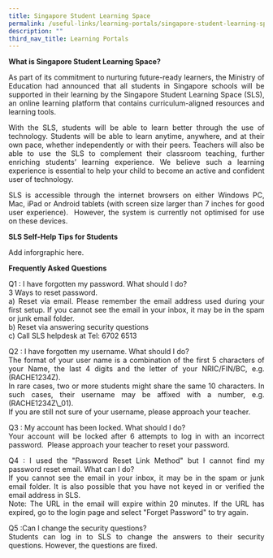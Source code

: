 ```yaml
---
title: Singapore Student Learning Space
permalink: /useful-links/learning-portals/singapore-student-learning-space/
description: ""
third_nav_title: Learning Portals
---
```

**What is Singapore Student Learning Space?**
<p align="justify">As part of its commitment to nurturing future-ready learners, the Ministry of Education had announced that all students in Singapore schools will be supported in their learning by the Singapore Student Learning Space (SLS), an online learning platform that contains curriculum-aligned resources and learning tools.</p>

<p align="justify">With the SLS, students will be able to learn better through the use of technology. Students will be able to learn anytime, anywhere, and at their own pace, whether independently or with their peers. Teachers will also be able to use the SLS to complement their classroom teaching, further enriching students’ learning experience. We believe such a learning experience is essential to help your child to become an active and confident user of technology.</p>

<p align="justify">SLS is accessible through the internet browsers on either Windows PC, Mac, iPad or Android tablets (with screen size larger than 7 inches for good user experience).  However, the system is currently not optimised for use on these devices.</p>


**SLS Self-Help Tips for Students**
<p align="justify">Add inforgraphic here.</p>


**Frequently Asked Questions**
<p align="justify">Q1 : I have forgotten my password. What should I do?
<br>3 Ways to reset password.
<br>a) Reset via email. Please remember the email address used during your first setup.  If you cannot see the email in your inbox, it may be in the spam or junk email folder.
<br>b) Reset via answering security questions
<br>c) Call SLS helpdesk at Tel:  6702 6513</p>


<p align="justify">Q2 : I have forgotten my username. What should I do?
<br>The format of your user name is a combination of the first 5 characters of your Name, the last 4 digits and the letter of your NRIC/FIN/BC, e.g. (RACHE1234Z).
<br>In rare cases, two or more students might share the same 10 characters. In such cases, their username may be affixed with a number, e.g. (RACHE1234Z\_01).
<br>If you are still not sure of your username, please approach your teacher.</p>

<p align="justify">Q3 : My account has been locked. What should I do?
<br>Your account will be locked after 6 attempts to log in with an incorrect password.  Please approach your teacher to reset your password.</p>

  
<p align="justify">Q4 : I used the "Password Reset Link Method" but I cannot find my password reset email. What can I do?
<br>If you cannot see the email in your inbox, it may be in the spam or junk email folder. It is also possible that you have not keyed in or verified the email address in SLS. 
<br>Note: The URL in the email will expire within 20 minutes. If the URL has expired, go to the login page and select "Forget Password" to try again.</p>
  

<p align="justify">Q5 :Can I change the security questions?
<br>Students can log in to SLS to change the answers to their security questions. However, the questions are fixed.</p>